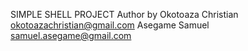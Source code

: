 SIMPLE SHELL PROJECT
Author by 
Okotoaza Christian <okotoazachristian@gmail.com>
Asegame Samuel <samuel.asegame@gmail.com>
